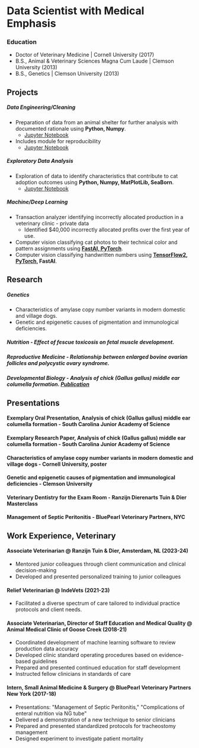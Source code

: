 # Data Scientist with Medical Emphasis

### Education
- Doctor of Veterinary Medicine | Cornell University (2017)
- B.S., Animal & Veterinary Sciences Magna Cum Laude | Clemson University (2013)
- B.S., Genetics | Clemson University (2013)

## Projects
##### Data Engineering/Cleaning
  - Preparation of data from an animal shelter for further analysis with documented rationale using **Python, Numpy**.
    + [Jupyter Notebook](https://github.com/KathrynMercer/Austin-Animal-Center-Data/blob/main/Data%20Cleaning.ipynb)
  - Includes module for reproducibility
    + [Jupyter Notebook](https://github.com/KathrynMercer/Austin-Animal-Center-Data/blob/main/Data%20Cleaning%20Module.ipynb)

##### Exploratory Data Analysis
  - Exploration of data to identify characteristics that contribute to cat adoption outcomes using **Python, Numpy, MatPlotLib, SeaBorn**.
    + [Jupyter Notebook](https://github.com/KathrynMercer/Austin-Animal-Center-Data/blob/main/Shelter%20Cat%20Outcome%20Influencers.ipynb)
 
 ##### Machine/Deep Learning
  - Transaction analyzer identifying incorrectly allocated production in a veterinary clinic - private data
    + Identified $40,000 incorrectly allocated profits over the first year of use.
  - Computer vision classifying cat photos to their technical color and pattern assignments using **[FastAI, PyTorch](https://github.com/KathrynMercer/Cat-Coat-Classifier)**.
  - Computer vision classifying handwritten numbers using **[TensorFlow2](https://github.com/KathrynMercer/MNIST/blob/main/MNIST-TensorFlow2.ipynb), [PyTorch](https://github.com/KathrynMercer/MNIST/blob/main/MNIST-PyTorch.ipynb), FastAI**.
    
## Research
##### Genetics
  + Characteristics of amylase copy number variants in modern domestic and village dogs.
  + Genetic and epigenetic causes of pigmentation and immunological deficiencies.
##### Nutrition - Effect of fescue toxicosis on fetal muscle development.
##### Reproductive Medicine - Relationship between enlarged bovine ovarian follicles and polycystic ovary syndrome.
##### Developmental Biology - Analysis of chick (Gallus gallus) middle ear columella formation. [Publication](https://bmcdevbiol.biomedcentral.com/articles/10.1186/1471-213X-10-16) 

## Presentations
#### Exemplary Oral Presentation, Analysis of chick (Gallus gallus) middle ear columella formation - South Carolina Junior Academy of Science
#### Exemplary Research Paper, Analysis of chick (Gallus gallus) middle ear columella formation - South Carolina Junior Academy of Science
#### Characteristics of amylase copy number variants in modern domestic and village dogs - Cornell University, poster
#### Genetic and epigenetic causes of pigmentation and immunological deficiencies - Clemson University
#### Veterinary Dentistry for the Exam Room - Ranzijn Dierenarts Tuin & Dier Masterclass
#### Management of Septic Peritonitis - BluePearl Veterinary Partners, NYC

## Work Experience, Veterinary
#### Associate Veterinarian @ Ranzijn Tuin & Dier, Amsterdam, NL (2023-24)
- Mentored junior colleagues through client communication and clinical decision-making
- Developed and presented personalized training to junior colleagues

#### Relief Veterinarian @ IndeVets (2021-23)
- Facilitated a diverse spectrum of care tailored to individual practice protocols and client needs.

#### Associate Veterinarian, Director of Staff Education and Medical Quality @ Animal Medical Clinic of Goose Creek (2018-21)
- Coordinated development of machine learning software to review production data accuracy
- Developed clinic standard operating procedures based on evidence-based guidelines
- Prepared and presented continued education for staff development
- Instructed fellow clinicians in standards of care

#### Intern, Small Animal Medicine & Surgery @ BluePearl Veterinary Partners New York (2017-18)
- Presentations: "Management of Septic Peritonitis," "Complications of enteral nutrition via NG tube"
- Delivered a demonstration of a new technique to senior clinicians
- Prepared and presented standardized protocols for tracheostomy management
- Designed experiment to investigate patient mortality
